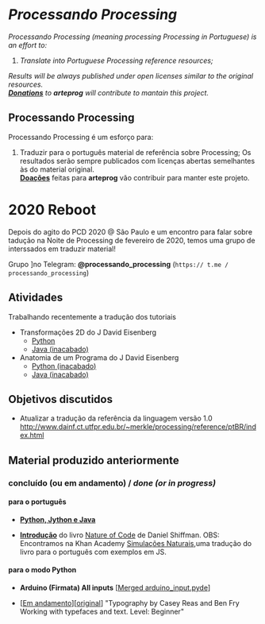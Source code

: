 # *Processando Processing*
*Processando Processing (meaning processing Processing in Portuguese) is an effort to:*
1. *Translate into Portuguese Processing reference resources;*

*Results will be always published under open licenses similar to the original resources.<br>
[<b>Donations</b>](http://patreon.com/arteprog) to <b>arteprog</b> will contribute to mantain this project.*

## Processando Processing

Processando Processing é um esforço para: 

1. Traduzir para o português material de referência sobre Processing;
Os resultados serão sempre publicados com licenças abertas semelhantes às do material original.<br>
[**Doações**](http://patreon.com/arteprog) feitas para **arteprog** vão contribuir para manter este projeto.

# 2020 Reboot

Depois do agito do PCD 2020 @ São Paulo e um encontro para falar sobre tadução na Noite de Processing de fevereiro de 2020, temos uma grupo de interssados em traduzir material!

Grupo ]no Telegram: **@processando_processing** (`https:// t.me / processando_processing`)

## Atividades

Trabalhando recentemente a tradução dos tutoriais

- Transformações 2D do J David Eisenberg
  - [Python](/tutoriais-PT/python-transformacoes_2D.md) 
  - [Java (inacabado)](/tutoriais-PT/java-transformacoes_2D.md)
- Anatomia de um Programa do J David Eisenberg 
  - [Python (inacabado)](/tutoriais-PT/Anatomia_de_um_Programa_py.md) 
  - [Java (inacabado)](/tutoriais-PT/Anatomia_de_um_Programa.md)
  
## Objetivos discutidos 

* Atualizar a tradução da referência da linguagem versão 1.0 http://www.dainf.ct.utfpr.edu.br/~merkle/processing/reference/ptBR/index.html


## Material produzido anteriormente

### concluído (ou em andamento) / *done (or in progress)*

#### para o português ####

* [**Python, Jython e Java**](https://github.com/arteprog/Processando-Processing/blob/master/tutoriais-PT/python-Python_Jython_e_Java.md) 

* [**Introdução**](https://github.com/arteprog/Processando-Processing/tree/master/natureza-do-codigo) do livro [Nature of Code](http://natureofcode.com) de Daniel Shiffman. OBS: Encontramos na Khan Academy [Simulações Naturais](https://pt.khanacademy.org/computing/computer-programming/programming-natural-simulations),uma tradução do livro para o português com exemplos em JS.

#### para o modo Python ####

* **Arduino (Firmata) All inputs** [[Merged arduino_input.pyde](https://github.com/jdf/processing.py/commit/f6f59dc45844b8ee40a8b7cb47ccd9ddbd026416)]


* [[Em andamento](https://docs.google.com/document/d/14MYeJQPlA57-pYYm_UPt0u3sVynIxVIU8gras3ERAFQ/pub)][[original](https://processing.org/tutorials/typography/)] "Typography
 by Casey Reas and Ben Fry
 Working with typefaces and text.
 Level: Beginner"


<!-- 
REPENSAR ESTA PARTE
## em estudo / *under consideration*

#### para modo Python ####

* "Arrays
 by Casey Reas and Ben Fry
 How to store and access data in array structures.
 Level: Intermediate"
* "Curves
 by J David Eisenberg
 Learn how to draw arcs, spline curves, and bezier curves.
 Level: Intermediate"
* "Data
 by Daniel Shiffman
 Learn the basics of working with data feeds in Processing.
 Level: Intermediate"
* "Electronics
 by Hernando Berragán and Casey Reas
 Control physical media with Processing, Arduino, and Wiring.
 Level: Intermediate"
* "Network
 by Alexander R. Galloway
 An introduction to sending and receiving data with clients and servers.
 Level: Intermediate"
* "Print
 by Casey Reas
 Use Processing to output print quality images and documents.
 Level: Intermediate"
* "PShape
 by Daniel Shiffman
 How to use the PShape class in Processing.
 Level: Intermediate"
* "PVector
 by Daniel Shiffman
 An introduction to useing the PVector class in Processing.
 Level: Advanced"
* "Render Techniques
 by Casey Reas and Ben Fry
 Tools for rendering geometries in Processing.
 Level: Intermediate"
* "Shaders
 by Andres Colubri
 A guide to implementing GLSL shaders in Processing.
 Level: Advanced"
* "Sound
 by R. Luke DuBois and Wilm Thoben
 Learn how to play, analyze, and synthesize sound with the Sound Library.
 Level: Intermediate"
* "Trigonometry Primer
 by Ira Greenberg
 An introduction to trigonometry.
 Level: Intermediate"
* "Video
 by Daniel Shiffman
 How to display live and recorded video
 Level: Advanced"
--> 
